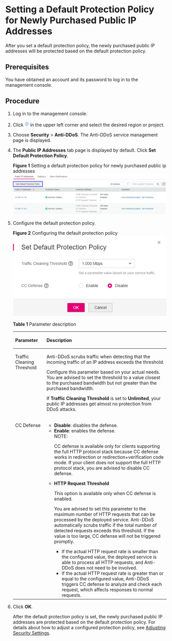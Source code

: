 # Setting a Default Protection Policy for Newly Purchased Public IP Addresses<a name="EN-US_TOPIC_0258573747"></a>

After you set a default protection policy, the newly purchased public IP addresses will be protected based on the default protection policy.

## Prerequisites<a name="section2445144802214"></a>

You have obtained an account and its password to log in to the management console.

## Procedure<a name="section153322312232"></a>

1.  Log in to the management console.
2.  Click  ![](figures/icon_dt-0.png)  in the upper left corner and select the desired region or project.
3.  Choose  **Security**  \>  **Anti-DDoS**. The Anti-DDoS service management page is displayed.
4.  The  **Public IP Addresses**  tab page is displayed by default. Click  **Set Default Protection Policy**.

    **Figure  1**  Setting a default protection policy for newly purchased public ip addresses<a name="fig87135471034"></a>  
    ![](figures/setting-a-default-protection-policy-for-newly-purchased-public-ip-addresses.png "setting-a-default-protection-policy-for-newly-purchased-public-ip-addresses")

5.  Configure the default protection policy.

    **Figure  2**  Configuring the default protection policy<a name="fig182831259165614"></a>  
    ![](figures/configuring-the-default-protection-policy.png "configuring-the-default-protection-policy")

    **Table  1**  Parameter description

    <a name="table1245516550574"></a>
    <table><thead align="left"><tr id="ree2ae48f896d4ec2bede69c7f3faa943"><th class="cellrowborder" valign="top" width="20.39%" id="mcps1.2.3.1.1"><p id="a13a961abe1bd4ae7833413b2d60d3077"><a name="a13a961abe1bd4ae7833413b2d60d3077"></a><a name="a13a961abe1bd4ae7833413b2d60d3077"></a><strong id="b10104174220432"><a name="b10104174220432"></a><a name="b10104174220432"></a>Parameter</strong></p>
    </th>
    <th class="cellrowborder" valign="top" width="79.61%" id="mcps1.2.3.1.2"><p id="adcd709073c4c4f5ead440f1540e21651"><a name="adcd709073c4c4f5ead440f1540e21651"></a><a name="adcd709073c4c4f5ead440f1540e21651"></a><strong id="b1757813433435"><a name="b1757813433435"></a><a name="b1757813433435"></a>Description</strong></p>
    </th>
    </tr>
    </thead>
    <tbody><tr id="row462471113516"><td class="cellrowborder" valign="top" width="20.39%" headers="mcps1.2.3.1.1 "><p id="p4888314215513"><a name="p4888314215513"></a><a name="p4888314215513"></a>Traffic Cleaning Threshold</p>
    </td>
    <td class="cellrowborder" valign="top" width="79.61%" headers="mcps1.2.3.1.2 "><p id="p9617192718260"><a name="p9617192718260"></a><a name="p9617192718260"></a>Anti-DDoS scrubs traffic when detecting that the incoming traffic of an IP address exceeds the threshold.</p>
    <p id="p19162832630"><a name="p19162832630"></a><a name="p19162832630"></a>Configure this parameter based on your actual needs. You are advised to set the threshold to a value closest to the purchased bandwidth but not greater than the purchased bandwidth.</p>
    <p id="p1919135214219"><a name="p1919135214219"></a><a name="p1919135214219"></a>If <strong id="b78681410124619"><a name="b78681410124619"></a><a name="b78681410124619"></a>Traffic Cleaning Threshold</strong> is set to <strong id="b8566213124610"><a name="b8566213124610"></a><a name="b8566213124610"></a>Unlimited</strong>, your public IP addresses get almost no protection from DDoS attacks.</p>
    </td>
    </tr>
    <tr id="row13123900172033"><td class="cellrowborder" valign="top" width="20.39%" headers="mcps1.2.3.1.1 "><p id="p6111610215513"><a name="p6111610215513"></a><a name="p6111610215513"></a>CC Defense</p>
    </td>
    <td class="cellrowborder" valign="top" width="79.61%" headers="mcps1.2.3.1.2 "><a name="ul937993715513"></a><a name="ul937993715513"></a><ul id="ul937993715513"><li><strong id="b1535524712474"><a name="b1535524712474"></a><a name="b1535524712474"></a>Disable</strong>: disables the defense.</li><li><strong id="b1375875711472"><a name="b1375875711472"></a><a name="b1375875711472"></a>Enable</strong>: enables the defense.<div class="note" id="en-us_topic_0204851514_note34180542121252"><a name="en-us_topic_0204851514_note34180542121252"></a><a name="en-us_topic_0204851514_note34180542121252"></a><span class="notetitle"> NOTE: </span><div class="notebody"><p id="en-us_topic_0204851514_p39189427121252"><a name="en-us_topic_0204851514_p39189427121252"></a><a name="en-us_topic_0204851514_p39189427121252"></a>CC defense is available only for clients supporting the full HTTP protocol stack because CC defense works in redirection or redirection+verification code mode. If your client does not support the full HTTP protocol stack, you are advised to disable CC defense.</p>
    </div></div>
    </li><li><strong id="b18153154104820"><a name="b18153154104820"></a><a name="b18153154104820"></a>HTTP Request Threshold</strong><p id="en-us_topic_0204851514_p47233133112711"><a name="en-us_topic_0204851514_p47233133112711"></a><a name="en-us_topic_0204851514_p47233133112711"></a>This option is available only when CC defense is enabled.</p>
    <p id="en-us_topic_0204851514_p728529515513"><a name="en-us_topic_0204851514_p728529515513"></a><a name="en-us_topic_0204851514_p728529515513"></a>You are advised to set this parameter to the maximum number of HTTP requests that can be processed by the deployed service. Anti-DDoS automatically scrubs traffic if the total number of detected requests exceeds this threshold. If the value is too large, CC defense will not be triggered promptly.</p>
    <a name="en-us_topic_0204851514_ul1623789311289"></a><a name="en-us_topic_0204851514_ul1623789311289"></a><ul id="en-us_topic_0204851514_ul1623789311289"><li>If the actual HTTP request rate is smaller than the configured value, the deployed service is able to process all HTTP requests, and Anti-DDoS does not need to be involved.</li><li>If the actual HTTP request rate is greater than or equal to the configured value, Anti-DDoS triggers CC defense to analyze and check each request, which affects responses to normal requests.</li></ul>
    </li></ul>
    </td>
    </tr>
    </tbody>
    </table>

6.  Click  **OK**.

    After the default protection policy is set, the newly purchased public IP addresses are protected based on the default protection policy. For details about how to adjust a configured protection policy, see  [Adjusting Security Settings](adjusting-security-settings.md).


